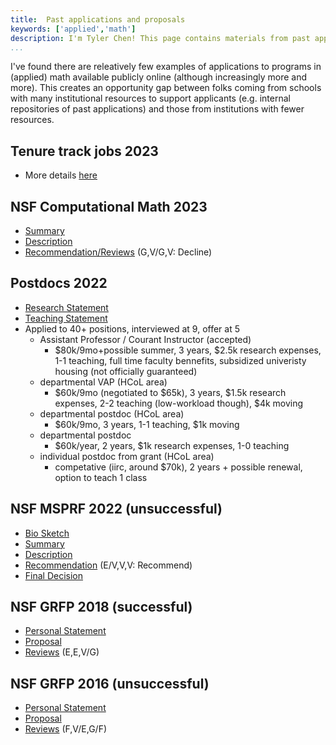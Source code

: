 ```yaml
---
title:  Past applications and proposals
keywords: ['applied','math']
description: I'm Tyler Chen! This page contains materials from past applications and proposals.
...
```



I've found there are releatively few examples of applications to programs in (applied) math available publicly online (although increasingly more and more).
This creates an opportunity gap between folks coming from schools with many institutional resources to support applicants (e.g. internal repositories of past applications) and those from institutions with fewer resources.



## Tenure track jobs 2023

- More details [here](./TT23jobs.html)

## NSF Computational Math 2023

- [Summary](./cm23_summary.pdf)
- [Description](./cm23_description.pdf)
- [Recommendation/Reviews](./cm23_reviews.pdf) (G,V/G,V: Decline)


## Postdocs 2022 

- [Research Statement](./postdoc_reserach.pdf)
- [Teaching Statement](./postdoc_teaching.pdf)
- Applied to 40+ positions, interviewed at 9, offer at 5
    - Assistant Professor / Courant Instructor (accepted)
        - $80k/9mo+possible summer, 3 years, $2.5k research expenses, 1-1 teaching, full time faculty bennefits, subsidized univeristy housing (not officially guaranteed)
    - departmental VAP (HCoL area)
        - $60k/9mo (negotiated to $65k), 3 years, $1.5k research expenses, 2-2 teaching (low-workload though), $4k moving
    - departmental postdoc (HCoL area)
        - $60k/9mo, 3 years, 1-1 teaching, $1k moving
    - departmental postdoc
        - $60k/year, 2 years, $1k research expenses, 1-0 teaching
    - individual postdoc from grant (HCoL area)
        - competative (iirc, around $70k), 2 years + possible renewal, option to teach 1 class

## NSF MSPRF 2022 (unsuccessful)

- [Bio Sketch](./msprf_bio.pdf)
- [Summary](./msprf_summary.pdf)
- [Description](./msprf_description.pdf)
- [Recommendation](./msprf_review.pdf) (E/V,V,V: Recommend)
- [Final Decision](./msprf_final.pdf)

## NSF GRFP 2018 (successful)

- [Personal Statement](./grfp_personal.pdf)
- [Proposal](./grfp_proposal.pdf)
- [Reviews](./grfp_review.pdf) (E,E,V/G)


## NSF GRFP 2016 (unsuccessful)

- [Personal Statement](./grfp1_personal.pdf)
- [Proposal](./grfp1_proposal.pdf)
- [Reviews](./grfp1_review.pdf) (F,V/E,G/F)
